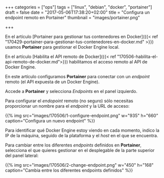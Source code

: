 +++
categories = ["ops"]
tags = ["linux", "debian", "docker", "portainer"]
draft = false
date = "2017-05-06T17:38:20+02:00"
title = "Configura un endpoint remoto en Portainer"
thumbnail = "images/portainer.png"

+++

En el artículo [Portainer para gestionar tus contenedores en Docker]({{< ref "170429-portainer-para-gestionar-tus-contenedores-en-docker.md" >}}) usamos **Portainer** para gestionar el Docker Engine local.

En el artículo [Habilita el API remoto de Docker]({{< ref "170506-habilita-el-api-remoto-de-docker.md">}}) habilitamos el acceso remoto al API de Docker Engine.

En este artículo configuramos **Portainer** para conectar con un _endpoint_ remoto (el API expuesta de un Docker Engine).
<!--more-->

Accede a **Portainer** y selecciona _Endpoints_ en el panel izquierdo.

Para configurar el _endopoint_ remoto (no seguro) sólo necesitas proporcionar un nombre para el _endpoint_ y la URL de acceso:

{{% img src="images/170506/1-configure-endpoint.png" w="935" h="660" caption="Configura un nuevo endpoint" %}}

Para identificar qué Docker Engine estoy viendo en cada momento, indico la IP de la máquina, seguido de la plataforma y el _host_ en el que se encuentra.

Para cambiar entre los diferentes _endpoints_ definidos en **Portainer**, selecciona el que quieres gestionar en el desplegable de la parte superior del panel lateral:

{{% img src="images/170506/2-change-endpoint.png" w="450" h="168" caption="Cambia entre los diferentes endpoints definidos" %}}